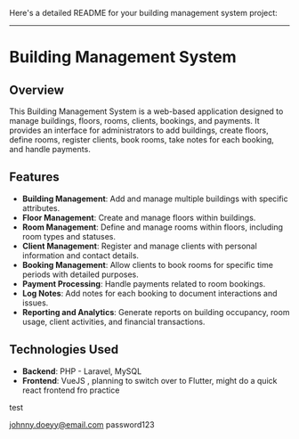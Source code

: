 Here's a detailed README for your building management system project:

---

# Building Management System

## Overview

This Building Management System is a web-based application designed to manage buildings, floors, rooms, clients, bookings, and payments. It provides an interface for administrators to add buildings, create floors, define rooms, register clients, book rooms, take notes for each booking, and handle payments.

## Features

- **Building Management**: Add and manage multiple buildings with specific attributes.
- **Floor Management**: Create and manage floors within buildings.
- **Room Management**: Define and manage rooms within floors, including room types and statuses.
- **Client Management**: Register and manage clients with personal information and contact details.
- **Booking Management**: Allow clients to book rooms for specific time periods with detailed purposes.
- **Payment Processing**: Handle payments related to room bookings.
- **Log Notes**: Add notes for each booking to document interactions and issues.
- **Reporting and Analytics**: Generate reports on building occupancy, room usage, client activities, and financial transactions.

## Technologies Used

- **Backend**: PHP - Laravel, MySQL
- **Frontend**: VueJS , planning to switch over to Flutter, might do a quick react frontend fro practice

test

johnny.doeyy@email.com
password123

